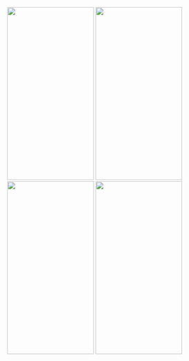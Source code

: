 

<img src="(https://github.com/user-attachments/assets/da781adf-dcf7-4b6d-b20e-cc1408885156)" width="200" height="400"/>
<img src="(https://github.com/user-attachments/assets/748eec97-cc84-4c86-b107-4af66e46746b)" width="200" height="400"/>
<img src="(https://github.com/user-attachments/assets/766fa85d-835f-44fe-999e-28b37ca589d2)" width="200" height="400"/>
<img src="(https://github.com/user-attachments/assets/d07acf46-7a9e-4645-a805-2c2960f3f23c)" width="200" height="400"/>
